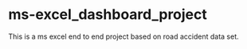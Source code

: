 # ms-excel_dashboard_project
This is a ms excel end to end project based on road accident data set.
